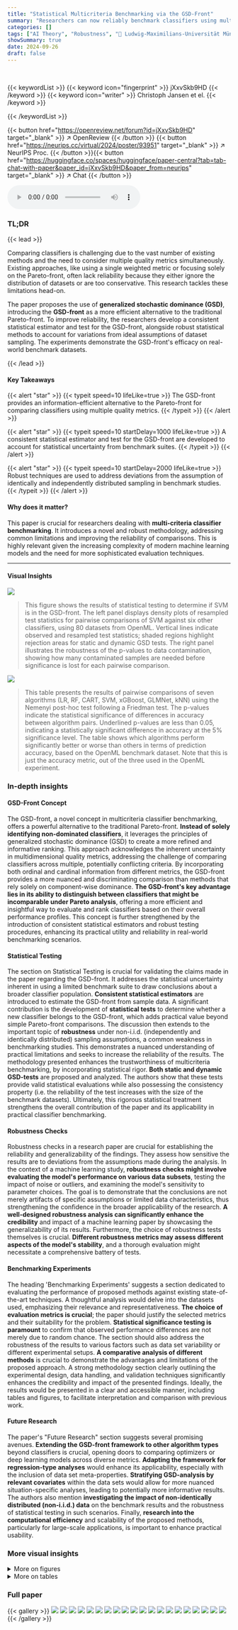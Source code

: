 ```yaml
---
title: "Statistical Multicriteria Benchmarking via the GSD-Front"
summary: "Researchers can now reliably benchmark classifiers using multiple quality metrics via the GSD-front, a new information-efficient technique that accounts for statistical uncertainty and deviations from..."
categories: []
tags: ["AI Theory", "Robustness", "🏢 Ludwig-Maximilians-Universität München",]
showSummary: true
date: 2024-09-26
draft: false
---
```


<br>

{{< keywordList >}}
{{< keyword icon="fingerprint" >}} jXxvSkb9HD {{< /keyword >}}
{{< keyword icon="writer" >}} Christoph Jansen et el. {{< /keyword >}}
 
{{< /keywordList >}}

{{< button href="https://openreview.net/forum?id=jXxvSkb9HD" target="_blank" >}}
↗ OpenReview
{{< /button >}}
{{< button href="https://neurips.cc/virtual/2024/poster/93951" target="_blank" >}}
↗ NeurIPS Proc.
{{< /button >}}{{< button href="https://huggingface.co/spaces/huggingface/paper-central?tab=tab-chat-with-paper&paper_id=jXxvSkb9HD&paper_from=neurips" target="_blank" >}}
↗ Chat
{{< /button >}}



<audio controls>
    <source src="https://ai-paper-reviewer.com/jXxvSkb9HD/podcast.wav" type="audio/wav">
    Your browser does not support the audio element.
</audio>


### TL;DR


{{< lead >}}

Comparing classifiers is challenging due to the vast number of existing methods and the need to consider multiple quality metrics simultaneously. Existing approaches, like using a single weighted metric or focusing solely on the Pareto-front, often lack reliability because they either ignore the distribution of datasets or are too conservative.  This research tackles these limitations head-on. 

The paper proposes the use of **generalized stochastic dominance (GSD)**, introducing the **GSD-front** as a more efficient alternative to the traditional Pareto-front. To improve reliability, the researchers develop a consistent statistical estimator and test for the GSD-front, alongside robust statistical methods to account for variations from ideal assumptions of dataset sampling. The experiments demonstrate the GSD-front's efficacy on real-world benchmark datasets.

{{< /lead >}}


#### Key Takeaways

{{< alert "star" >}}
{{< typeit speed=10 lifeLike=true >}} The GSD-front provides an information-efficient alternative to the Pareto-front for comparing classifiers using multiple quality metrics. {{< /typeit >}}
{{< /alert >}}

{{< alert "star" >}}
{{< typeit speed=10 startDelay=1000 lifeLike=true >}} A consistent statistical estimator and test for the GSD-front are developed to account for statistical uncertainty from benchmark suites. {{< /typeit >}}
{{< /alert >}}

{{< alert "star" >}}
{{< typeit speed=10 startDelay=2000 lifeLike=true >}} Robust techniques are used to address deviations from the assumption of identically and independently distributed sampling in benchmark studies. {{< /typeit >}}
{{< /alert >}}

#### Why does it matter?
This paper is crucial for researchers dealing with **multi-criteria classifier benchmarking**.  It introduces a novel and robust methodology, addressing common limitations and improving the reliability of comparisons. This is highly relevant given the increasing complexity of modern machine learning models and the need for more sophisticated evaluation techniques.

------
#### Visual Insights



![](https://ai-paper-reviewer.com/jXxvSkb9HD/figures_8_1.jpg)

> This figure shows the results of statistical testing to determine if SVM is in the GSD-front.  The left panel displays density plots of resampled test statistics for pairwise comparisons of SVM against six other classifiers, using 80 datasets from OpenML. Vertical lines indicate observed and resampled test statistics; shaded regions highlight rejection areas for static and dynamic GSD tests.  The right panel illustrates the robustness of the p-values to data contamination, showing how many contaminated samples are needed before significance is lost for each pairwise comparison.





![](https://ai-paper-reviewer.com/jXxvSkb9HD/tables_23_1.jpg)

> This table presents the results of pairwise comparisons of seven algorithms (LR, RF, CART, SVM, xGBoost, GLMNet, kNN) using the Nemenyi post-hoc test following a Friedman test.  The p-values indicate the statistical significance of differences in accuracy between algorithm pairs.  Underlined p-values are less than 0.05, indicating a statistically significant difference in accuracy at the 5% significance level. The table shows which algorithms perform significantly better or worse than others in terms of prediction accuracy, based on the OpenML benchmark dataset. Note that this is just the accuracy metric, out of the three used in the OpenML experiment.





### In-depth insights


#### GSD-Front Concept
The GSD-front, a novel concept in multicriteria classifier benchmarking, offers a powerful alternative to the traditional Pareto-front.  **Instead of solely identifying non-dominated classifiers**, it leverages the principles of generalized stochastic dominance (GSD) to create a more refined and informative ranking. This approach acknowledges the inherent uncertainty in multidimensional quality metrics, addressing the challenge of comparing classifiers across multiple, potentially conflicting criteria. By incorporating both ordinal and cardinal information from different metrics, the GSD-front provides a more nuanced and discriminating comparison than methods that rely solely on component-wise dominance. **The GSD-front's key advantage lies in its ability to distinguish between classifiers that might be incomparable under Pareto analysis**, offering a more efficient and insightful way to evaluate and rank classifiers based on their overall performance profiles.  This concept is further strengthened by the introduction of consistent statistical estimators and robust testing procedures, enhancing its practical utility and reliability in real-world benchmarking scenarios.

#### Statistical Testing
The section on Statistical Testing is crucial for validating the claims made in the paper regarding the GSD-front.  It addresses the statistical uncertainty inherent in using a limited benchmark suite to draw conclusions about a broader classifier population. **Consistent statistical estimators** are introduced to estimate the GSD-front from sample data.  A significant contribution is the development of **statistical tests** to determine whether a new classifier belongs to the GSD-front, which adds practical value beyond simple Pareto-front comparisons. The discussion then extends to the important topic of **robustness** under non-i.i.d. (independently and identically distributed) sampling assumptions, a common weakness in benchmarking studies.  This demonstrates a nuanced understanding of practical limitations and seeks to increase the reliability of the results. The methodology presented enhances the trustworthiness of multicriteria benchmarking, by incorporating statistical rigor.  **Both static and dynamic GSD-tests** are proposed and analyzed. The authors show that these tests provide valid statistical evaluations while also possessing the consistency property (i.e. the reliability of the test increases with the size of the benchmark datasets). Ultimately, this rigorous statistical treatment strengthens the overall contribution of the paper and its applicability in practical classifier benchmarking.

#### Robustness Checks
Robustness checks in a research paper are crucial for establishing the reliability and generalizability of the findings.  They assess how sensitive the results are to deviations from the assumptions made during the analysis.  In the context of a machine learning study, **robustness checks might involve evaluating the model's performance on various data subsets**, testing the impact of noise or outliers, and examining the model's sensitivity to parameter choices. The goal is to demonstrate that the conclusions are not merely artifacts of specific assumptions or limited data characteristics, thus strengthening the confidence in the broader applicability of the research. **A well-designed robustness analysis can significantly enhance the credibility** and impact of a machine learning paper by showcasing the generalizability of its results.  Furthermore, the choice of robustness tests themselves is crucial.  **Different robustness metrics may assess different aspects of the model's stability**, and a thorough evaluation might necessitate a comprehensive battery of tests.

#### Benchmarking Experiments
The heading 'Benchmarking Experiments' suggests a section dedicated to evaluating the performance of proposed methods against existing state-of-the-art techniques.  A thoughtful analysis would delve into the datasets used, emphasizing their relevance and representativeness. **The choice of evaluation metrics is crucial**; the paper should justify the selected metrics and their suitability for the problem.  **Statistical significance testing is paramount** to confirm that observed performance differences are not merely due to random chance.  The section should also address the robustness of the results to various factors such as data set variability or different experimental setups.  **A comparative analysis of different methods** is crucial to demonstrate the advantages and limitations of the proposed approach. A strong methodology section clearly outlining the experimental design, data handling, and validation techniques significantly enhances the credibility and impact of the presented findings.  Ideally, the results would be presented in a clear and accessible manner, including tables and figures, to facilitate interpretation and comparison with previous work.

#### Future Research
The paper's "Future Research" section suggests several promising avenues.  **Extending the GSD-front framework to other algorithm types** beyond classifiers is crucial, opening doors to comparing optimizers or deep learning models across diverse metrics.  **Adapting the framework for regression-type analyses** would enhance its applicability, especially with the inclusion of data set meta-properties.  **Stratifying GSD-analysis by relevant covariates** within the data sets would allow for more nuanced situation-specific analyses, leading to potentially more informative results.  The authors also mention **investigating the impact of non-identically distributed (non-i.i.d.) data** on the benchmark results and the robustness of statistical testing in such scenarios.  Finally, **research into the computational efficiency** and scalability of the proposed methods, particularly for large-scale applications, is important to enhance practical usability.


### More visual insights

<details>
<summary>More on figures
</summary>


![](https://ai-paper-reviewer.com/jXxvSkb9HD/figures_22_1.jpg)

> This figure shows a Hasse diagram representing the empirical generalized stochastic dominance (GSD) relations between seven classifiers on the OpenML benchmark dataset.  A directed edge from one classifier to another indicates that the former empirically dominates the latter according to the GSD criterion. The classifiers included are: SVM, RF, CART, LR, GLMNet, xGBoost, and kNN.  The shaded region highlights the classifiers that are not empirically dominated by any other classifier, representing the 0-empirical GSD-front.  This visualization aids in understanding the relationships between the classifiers in terms of their performance across multiple quality metrics.


![](https://ai-paper-reviewer.com/jXxvSkb9HD/figures_22_2.jpg)

> This figure shows the cumulative distribution functions (CDFs) of resampled test statistics for pairwise permutation tests comparing SVM against six other classifiers (LR, RF, kNN, GLMNet, xGBoost, and CART) on 80 datasets from OpenML.  The observed test statistics are not shown in this graph but are listed in the caption. The distributions are compared visually, showing that the tests for SVM vs. xGBoost and GLMNet show a statistically significant difference from the other tests because their distributions are left-shifted.


![](https://ai-paper-reviewer.com/jXxvSkb9HD/figures_27_1.jpg)

> This figure shows the empirical generalized stochastic dominance (GSD) relation for the Penn Machine Learning Benchmark (PMLB) dataset.  The nodes represent different classifiers (CRE, SVM, RF, CART, GLMNet, kNN), and an edge from one node to another indicates that the first classifier empirically dominates the second according to the GSD criterion. The blue shaded area highlights the classifiers that constitute the 0-empirical GSD-front, meaning those classifiers that are not empirically dominated by any other classifier in the dataset. This visualization helps to understand the relative performance of different classifiers based on the GSD criterion.


![](https://ai-paper-reviewer.com/jXxvSkb9HD/figures_28_1.jpg)

> This figure displays the density plots of the resampled test statistics from pairwise permutation tests comparing CRE against six other classifiers using the PMLB dataset. The vertical lines represent the observed test statistics, while the shaded regions indicate the rejection areas for both static and dynamic GSD tests at significance levels of α = 0.05 and α = 0.05/6.  The results show that none of the pairwise tests reject the null hypothesis at either significance level, indicating that CRE does not statistically dominate any of the other classifiers considered.


![](https://ai-paper-reviewer.com/jXxvSkb9HD/figures_28_2.jpg)

> The figure displays the density plots of resampled test statistics for pairwise comparisons of a new classifier (CRE) against six other classifiers on 62 datasets from the PMLB benchmark.  The vertical lines represent the observed test statistics from the actual experiment. The red-shaded areas indicate the rejection regions for the GSD test at significance levels α = 0.05. Since no observed statistic falls within the rejection region, the null hypothesis (that CRE is not significantly better than the compared classifiers) cannot be rejected at either significance level.


![](https://ai-paper-reviewer.com/jXxvSkb9HD/figures_29_1.jpg)

> The figure shows the effect of data contamination on the p-values for pairwise tests comparing a new classifier (CRE) against five existing classifiers.  The x-axis represents the number of contaminated samples, and the y-axis shows the p-values.  The dotted red lines indicate the significance level (α = 0.05). Because none of the tests reject the null hypothesis at α=0.05 even without contamination, adding contaminated samples does not change this result. This demonstrates the robustness of the tests.


</details>




<details>
<summary>More on tables
</summary>


![](https://ai-paper-reviewer.com/jXxvSkb9HD/tables_24_1.jpg)
> This table presents pairwise comparisons of seven algorithms' performance using the Nemenyi test, focusing on training computation time.  The p-values indicate the statistical significance of the differences. Underlined p-values (less than 0.05) show statistically significant differences in training time between the algorithm pairs.

![](https://ai-paper-reviewer.com/jXxvSkb9HD/tables_24_2.jpg)
> This table displays the results of pairwise comparisons of seven classifiers using the Nemenyi test for statistical significance.  The test assesses the difference in computation time on test data.  Underlined p-values (less than 0.05) indicate a statistically significant difference in computation time between the two classifiers being compared.

![](https://ai-paper-reviewer.com/jXxvSkb9HD/tables_24_3.jpg)
> This table presents the mean values of accuracy, training time, and testing time for seven classifiers (LR, RF, CART, SVM, xGBoost, GLMNet, kNN) across multiple datasets.  Lower values for train and test times are better. The table summarizes the average performance of these classifiers based on the metrics used in the OpenML experiments described in the paper.

![](https://ai-paper-reviewer.com/jXxvSkb9HD/tables_25_1.jpg)
> This table presents the results of pairwise post-hoc Nemenyi tests for accuracy on the PMLB benchmark dataset.  The tests are performed after a significant Friedman test result indicates that there are significant differences between algorithms. Each cell shows the p-value from a pairwise comparison between two algorithms. A p-value less than 0.05 suggests that there is a statistically significant difference between the performances of the two algorithms, with the underlined p-values indicating significance at this level. For example, the p-value of 0.00106 indicates a significant difference between the 'ranger' and 'J48' classifiers.

![](https://ai-paper-reviewer.com/jXxvSkb9HD/tables_25_2.jpg)
> This table shows pairwise comparisons of algorithm performance with the Nemenyi test based on accuracy with noisy features (X).  Underlined values indicate differences that are statistically significant at the 0.05 level. The table helps to understand the relative performance of different classifiers when considering robustness to noisy features.

![](https://ai-paper-reviewer.com/jXxvSkb9HD/tables_25_3.jpg)
> This table displays the results of pairwise comparisons of algorithm performance using the Nemenyi test, focusing on the 'Accuracy with Noisy Y' metric from the PMLB benchmark.  Underlined p-values (below 0.05) indicate statistically significant differences at the 0.05 level.  The table shows which classifiers are significantly different from each other in terms of their accuracy when considering noisy y-variables.

![](https://ai-paper-reviewer.com/jXxvSkb9HD/tables_26_1.jpg)
> This table presents the mean accuracy, training time and test time for the seven classifiers (LR, RF, CART, SVM, xGBoost, GLMNet, and KNN) evaluated on the OpenML benchmark. Lower values for training and testing time indicate better performance.

</details>




### Full paper

{{< gallery >}}
<img src="https://ai-paper-reviewer.com/jXxvSkb9HD/1.png" class="grid-w50 md:grid-w33 xl:grid-w25" />
<img src="https://ai-paper-reviewer.com/jXxvSkb9HD/2.png" class="grid-w50 md:grid-w33 xl:grid-w25" />
<img src="https://ai-paper-reviewer.com/jXxvSkb9HD/3.png" class="grid-w50 md:grid-w33 xl:grid-w25" />
<img src="https://ai-paper-reviewer.com/jXxvSkb9HD/4.png" class="grid-w50 md:grid-w33 xl:grid-w25" />
<img src="https://ai-paper-reviewer.com/jXxvSkb9HD/5.png" class="grid-w50 md:grid-w33 xl:grid-w25" />
<img src="https://ai-paper-reviewer.com/jXxvSkb9HD/6.png" class="grid-w50 md:grid-w33 xl:grid-w25" />
<img src="https://ai-paper-reviewer.com/jXxvSkb9HD/7.png" class="grid-w50 md:grid-w33 xl:grid-w25" />
<img src="https://ai-paper-reviewer.com/jXxvSkb9HD/8.png" class="grid-w50 md:grid-w33 xl:grid-w25" />
<img src="https://ai-paper-reviewer.com/jXxvSkb9HD/9.png" class="grid-w50 md:grid-w33 xl:grid-w25" />
<img src="https://ai-paper-reviewer.com/jXxvSkb9HD/10.png" class="grid-w50 md:grid-w33 xl:grid-w25" />
<img src="https://ai-paper-reviewer.com/jXxvSkb9HD/11.png" class="grid-w50 md:grid-w33 xl:grid-w25" />
<img src="https://ai-paper-reviewer.com/jXxvSkb9HD/12.png" class="grid-w50 md:grid-w33 xl:grid-w25" />
<img src="https://ai-paper-reviewer.com/jXxvSkb9HD/13.png" class="grid-w50 md:grid-w33 xl:grid-w25" />
<img src="https://ai-paper-reviewer.com/jXxvSkb9HD/14.png" class="grid-w50 md:grid-w33 xl:grid-w25" />
<img src="https://ai-paper-reviewer.com/jXxvSkb9HD/15.png" class="grid-w50 md:grid-w33 xl:grid-w25" />
<img src="https://ai-paper-reviewer.com/jXxvSkb9HD/16.png" class="grid-w50 md:grid-w33 xl:grid-w25" />
<img src="https://ai-paper-reviewer.com/jXxvSkb9HD/17.png" class="grid-w50 md:grid-w33 xl:grid-w25" />
<img src="https://ai-paper-reviewer.com/jXxvSkb9HD/18.png" class="grid-w50 md:grid-w33 xl:grid-w25" />
<img src="https://ai-paper-reviewer.com/jXxvSkb9HD/19.png" class="grid-w50 md:grid-w33 xl:grid-w25" />
<img src="https://ai-paper-reviewer.com/jXxvSkb9HD/20.png" class="grid-w50 md:grid-w33 xl:grid-w25" />
{{< /gallery >}}